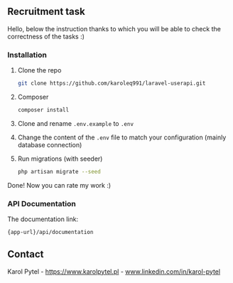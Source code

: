 

## Recruitment task

Hello, 
below the instruction thanks to which you will be able to check the correctness of the tasks :)

### Installation
1. Clone the repo
   ```sh
   git clone https://github.com/karoleq991/laravel-userapi.git
   ```
2. Composer
   ```sh
   composer install
   ```
3. Clone and rename `.env.example` to `.env` 
   
4. Change the content of the `.env` file to match your configuration (mainly database connection)
  
5. Run migrations (with seeder)
   ```sh
   php artisan migrate --seed  
   ```
  
Done!
Now you can rate my work :)
 
### API Documentation

The documentation link:
   ```sh
   {app-url}/api/documentation
   ```



<!-- CONTACT -->
## Contact
Karol Pytel - https://www.karolpytel.pl - www.linkedin.com/in/karol-pytel





